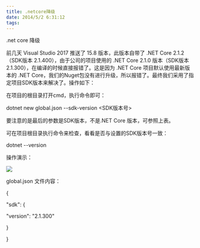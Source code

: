 ```yaml
---
title: .netcore降级
date: 2014/5/2 6:31:12
tags:
---
```



.net core 降级

  


  前几天 Visual Studio 2017 推送了 15.8 版本，此版本自带了 .NET Core 2.1.2 （SDK版本 2.1.400），由于公司的项目使用的 .NET Core 2.1.0 版本（SDK版本 2.1.300），在编译的时候直接报错了。这是因为 .NET Core 项目默认使用最新版本的 .NET Core，我们的Nuget包没有进行升级，所以报错了。最终我们采用了指定项目SDK版本来解决了。操作如下：

在项目的根目录打开cmd，执行命令即可：

dotnet new global.json --sdk-version <SDK版本号>

要注意的是最后的参数是SDK版本，不是.NET Core 版本，可参照上表。

可在项目根目录执行命令来检查，看看是否与设置的SDK版本号一致：

dotnet --version

操作演示：

![](https://images2018.cnblogs.com/blog/668104/201808/668104-20180819225326017-661787224.gif)

global.json 文件内容：

{

"sdk": {

"version": "2.1.300"

}

}

  

